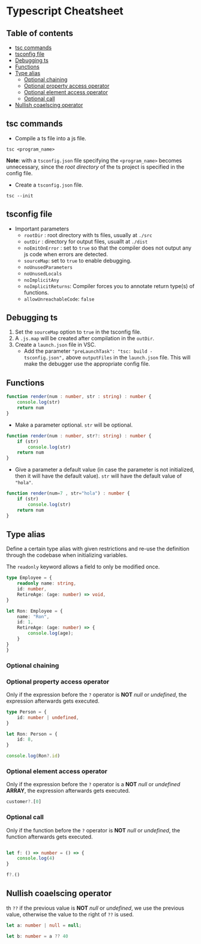 # Typescript Cheatsheet

## Table of contents
<!-- vim-markdown-toc GFM -->

* [tsc commands](#tsc-commands)
* [tsconfig file](#tsconfig-file)
* [Debugging ts](#debugging-ts)
* [Functions](#functions)
* [Type alias](#type-alias)
    - [Optional chaining](#optional-chaining)
    - [Optional property access operator](#optional-property-access-operator)
    - [Optional element access operator](#optional-element-access-operator)
    - [Optional call](#optional-call)
* [Nullish coaelscing operator](#nullish-coaelscing-operator)

<!-- vim-markdown-toc -->

## tsc commands

* Compile a ts file into a js file.

```
tsc <program_name>
```

**Note**: with a `tsconfig.json` file specifying the `<program_name>` becomes unnecessary, since the _root directory_ of the ts project is specified in the config file.

* Create a `tsconfig.json` file.

```
tsc --init
```

## tsconfig file

* Important parameters
    - `rootDir` : root directory with ts files, usually at `./src`
    - `outDir` : directory for output files, usuallt at `./dist`
    - `noEmitOnError` : set to `true` so that the compiler does not output any js code when errors are detected.
    - `sourceMap`: set to `true` to enable debugging.
    - `noUnusedParameters`
    - `noUnusedLocals`
    - `noImplicitAny`
    - `noImplicitReturns`: Compiler forces you to annotate return type(s) of functions.
    - `allowUnreachableCode`: `false`

## Debugging ts

1. Set the `sourceMap` option to `true` in the tsconfig file.
2. A `.js.map` will be created after compilation in the `outDir`.
3. Create a `launch.json` file in VSC.
    - Add the parameter `"preLaunchTask": "tsc: build - tsconfig.json",` above `outputFiles` in the `launch.json` file. This will make the debugger use the appropriate config file.

## Functions

```ts
function render(num : number, str : string) : number {
    console.log(str)
    return num
}
```

* Make a parameter optional. `str` will be optional.

```ts
function render(num : number, str?: string) : number {
    if (str)
        console.log(str)
    return num
}
```

* Give a parameter a default value (in case the parameter is not initialized, then it will have the default value). `str` will have the default value of `"hola"`.

```ts
function render(num=7 , str="hola") : number {
    if (str)
        console.log(str)
    return num
}
```

## Type alias

Define a certain type alias with given restrictions and re-use the definition through the codebase when initializing variables.

The `readonly` keyword allows a field to only be modified once.

```ts
type Employee = {
    readonly name: string,
    id: number,
    RetireAge: (age: number) => void,
}

let Ron: Employee = {
    name: "Ron",
    id: 1,
    RetireAge: (age: number) => {
        console.log(age);
    }
}
}
```
### Optional chaining

### Optional property access operator

Only if the expression before the `?` operator is **NOT** _null_ or _undefined_, the expression afterwards gets executed.

```ts
type Person = {
    id: number | undefined,
}

let Ron: Person = {
    id: 8,
}

console.log(Ron?.id)
```

### Optional element access operator

Only if the expression before the `?` operator is a **NOT** _null_ or _undefined_ **ARRAY**, the expression afterwards gets executed.

```ts
customer?.[0]
```

### Optional call

Only if the function before the `?` operator is **NOT** _null_ or _undefined_, the function afterwards gets executed.

```ts

let f: () => number = () => {
    console.log(4)
}

f?.()
```

## Nullish coaelscing operator


th `??` if the previous value is **NOT** _null_ or _undefined_, we use the previous value, otherwise the value to the right of `??` is used.

```ts
let a: number | null = null;

let b: number = a ?? 40
```
